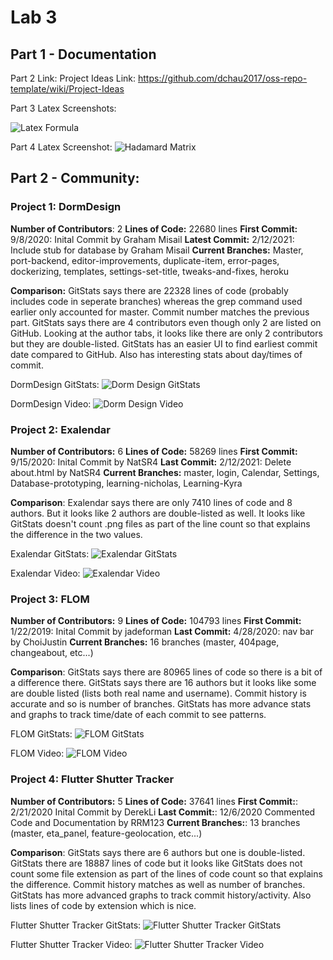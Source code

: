 # Lab 3

## Part 1 - Documentation

Part 2 Link: Project Ideas Link: https://github.com/dchau2017/oss-repo-template/wiki/Project-Ideas

Part 3 Latex Screenshots:

![Latex Formula](./part1_3.png?raw=true)

Part 4 Latex Screenshot:
![Hadamard Matrix](.part1_3_2.png?raw=true)


## Part 2 - Community:

### Project 1: DormDesign

**Number of Contributors**: 2
**Lines of Code:** 22680 lines
**First Commit:** 9/8/2020: Inital Commit by Graham Misail
**Latest Commit:** 2/12/2021: Include stub for database by Graham Misail
**Current Branches:** Master, port-backend, editor-improvements, duplicate-item, error-pages, dockerizing, templates, settings-set-title, tweaks-and-fixes, heroku

**Comparison:** GitStats says there are 22328 lines of code (probably includes code in seperate branches) whereas 
the grep command used earlier only accounted for master. Commit number matches the previous part. GitStats says there are
4 contributors even though only 2 are listed on GitHub. Looking at the author tabs, it looks like there are only 2 contributors
but they are double-listed. GitStats has an easier UI to find earliest commit date compared to GitHub. Also has interesting stats
about day/times of commit.


DormDesign GitStats:
![Dorm Design GitStats](./dormdesignstats.png?raw=true)


DormDesign Video: 
![Dorm Design Video](./dormDesignVideo.png?raw=true)


### Project 2: Exalendar

**Number of Contributors:** 6
**Lines of Code:** 58269 lines
**First Commit:** 9/15/2020: Inital Commit by NatSR4
**Last Commit:** 2/12/2021: Delete about.html by NatSR4
**Current Branches:** master, login, Calendar, Settings, Database-prototyping, learning-nicholas, Learning-Kyra

**Comparison**: Exalendar says there are only 7410 lines of code and 8 authors. But it looks like 2 authors are double-listed as well.
It looks like GitStats doesn't count .png files as part of the line count so that explains the difference in the two values. 

Exalendar GitStats:
![Exalendar GitStats](./ExalendarStats.png?raw=true)


Exalendar Video: 
![Exalendar Video](./exalendarVideo.png?raw=true)


### Project 3: FLOM

**Number of Contributors:** 9
**Lines of Code:** 104793 lines
**First Commit:** 1/22/2019: Inital Commit by jadeforman
**Last Commit:** 4/28/2020: nav bar by ChoiJustin
**Current Branches:**  16 branches (master, 404page, changeabout, etc...)

**Comparison**: GitStats says there are 80965 lines of code so there is a bit of a difference there. GitStats says there are
16 authors but it looks like some are double listed (lists both real name and username). Commit history is accurate and so is number
of branches. GitStats has more advance stats and graphs to track time/date of each commit to see patterns.


FLOM GitStats:
![FLOM GitStats](./FLOMstats.png?raw=true)


FLOM Video: 
![FLOM Video](./flomVideo.png?raw=true)


### Project 4: Flutter Shutter Tracker

**Number of Contributors:** 5
**Lines of Code:** 37641 lines
**First Commit:**: 2/21/2020 Inital Commit by DerekLi
**Last Commit:**: 12/6/2020 Commented Code and Documentation by RRM123
**Current Branches:**: 13 branches (master, eta_panel, feature-geolocation, etc...)

**Comparison**: GitStats says there are 6 authors but one is double-listed. GitStats there are 18887 lines of code
but it looks like GitStats does not count some file extension as part of the lines of code count so that explains the
difference. Commit history matches as well as number of branches. GitStats has more advanced graphs to track commit history/activity. 
Also lists lines of code by extension which is nice.


Flutter Shutter Tracker GitStats:
![Flutter Shutter Tracker GitStats](./shuttleTrackStats.png?raw=true)


Flutter Shutter Tracker Video: 
![Flutter Shutter Tracker Video](./shuttleTrackVideo.png?raw=true)